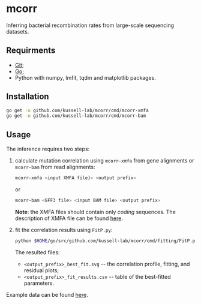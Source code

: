 # mcorr
Inferring bacterial recombination rates from large-scale sequencing datasets.

## Requirments
* [Git](https://git-scm.com/);
* [Go](https://golang.org/);
* Python with numpy, lmfit, tqdm and matplotlib packages.

## Installation
```sh
go get -u github.com/kussell-lab/mcorr/cmd/mcorr-xmfa
go get -u github.com/kussell-lab/mcorr/cmd/mcorr-bam
```

## Usage
The inference requires two steps:

1. calculate mutation correlation using `mcorr-xmfa` from gene alignments or `mcorr-bam` from read alignments:

    ```sh
    mcorr-xmfa <input XMFA file)> <output prefix>
    ```
    or
    ```sh
    mcorr-bam <GFF3 file> <input BAM file> <output prefix>
    ```

    **Note**: the XMFA files should contain only *coding* sequences.
    The description of XMFA file can be found [here](http://darlinglab.org/mauve/user-guide/files.html).

2. fit the correlation results using `FitP.py`:

    ```sh
    python $HOME/go/src/github.com/kussell-lab/mcorr/cmd/fitting/FitP.py <input (mcorr output file)> <output prefix>
    ```

    The resulted files:

    * `<output_prefix>_best_fit.svg` -- the correlation profile, fitting, and residual plots;
    * `<output_prefix>_fit_results.csv` -- table of the best-fitted parameters.

Example data can be found [here](https://github.com/kussell-lab/mcorr_examples).
